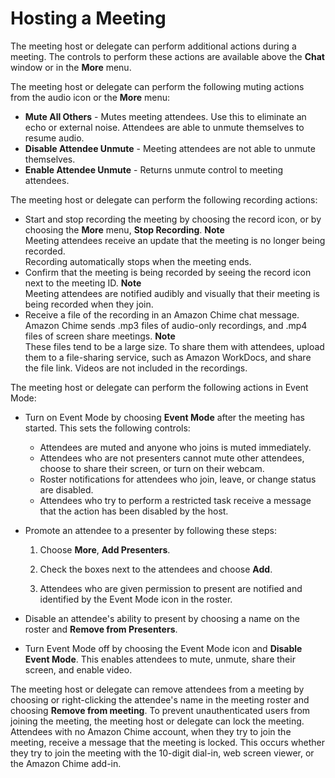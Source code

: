 # Hosting a Meeting<a name="chime-organizer-call-controls"></a>

The meeting host or delegate can perform additional actions during a meeting\. The controls to perform these actions are available above the **Chat** window or in the **More** menu\.

The meeting host or delegate can perform the following muting actions from the audio icon or the **More** menu:
+ **Mute All Others** \- Mutes meeting attendees\. Use this to eliminate an echo or external noise\. Attendees are able to unmute themselves to resume audio\.
+ **Disable Attendee Unmute** \- Meeting attendees are not able to unmute themselves\.
+ **Enable Attendee Unmute** \- Returns unmute control to meeting attendees\.

The meeting host or delegate can perform the following recording actions:
+ Start and stop recording the meeting by choosing the record icon, or by choosing the **More** menu, **Stop Recording**\. 
**Note**  
Meeting attendees receive an update that the meeting is no longer being recorded\.  
Recording automatically stops when the meeting ends\.
+ Confirm that the meeting is being recorded by seeing the record icon next to the meeting ID\.
**Note**  
Meeting attendees are notified audibly and visually that their meeting is being recorded when they join\.
+ Receive a file of the recording in an Amazon Chime chat message\. Amazon Chime sends \.mp3 files of audio\-only recordings, and \.mp4 files of screen share meetings\.
**Note**  
These files tend to be a large size\. To share them with attendees, upload them to a file\-sharing service, such as Amazon WorkDocs, and share the file link\. Videos are not included in the recordings\.

The meeting host or delegate can perform the following actions in Event Mode:
+ Turn on Event Mode by choosing **Event Mode** after the meeting has started\. This sets the following controls:
  + Attendees are muted and anyone who joins is muted immediately\.
  + Attendees who are not presenters cannot mute other attendees, choose to share their screen, or turn on their webcam\. 
  + Roster notifications for attendees who join, leave, or change status are disabled\. 
  + Attendees who try to perform a restricted task receive a message that the action has been disabled by the host\. 
+ Promote an attendee to a presenter by following these steps:

  1. Choose **More**, **Add Presenters**\.

  1. Check the boxes next to the attendees and choose **Add**\. 

  1. Attendees who are given permission to present are notified and identified by the Event Mode icon in the roster\.
+ Disable an attendee's ability to present by choosing a name on the roster and **Remove from Presenters**\.
+ Turn Event Mode off by choosing the Event Mode icon and **Disable Event Mode**\. This enables attendees to mute, unmute, share their screen, and enable video\.

The meeting host or delegate can remove attendees from a meeting by choosing or right\-clicking the attendee's name in the meeting roster and choosing **Remove from meeting**\. To prevent unauthenticated users from joining the meeting, the meeting host or delegate can lock the meeting\. Attendees with no Amazon Chime account, when they try to join the meeting, receive a message that the meeting is locked\. This occurs whether they try to join the meeting with the 10\-digit dial\-in, web screen viewer, or the Amazon Chime add\-in\.
